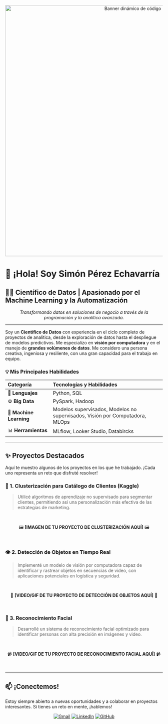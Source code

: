 <div align="center">
  <img src="https-user-images.githubusercontent.com/12345678/123456789-abcdef123456.gif" alt="Banner dinámico de código" width="800"/>
</div>

# 👋 ¡Hola! Soy Simón Pérez Echavarría

## 👨‍💻 Científico de Datos | Apasionado por el Machine Learning y la Automatización

<p align="center">
  <em>Transformando datos en soluciones de negocio a través de la programación y la analítica avanzada.</em>
</p>

---

Soy un **Científico de Datos** con experiencia en el ciclo completo de proyectos de analítica, desde la exploración de datos hasta el despliegue de modelos predictivos. Me especializo en **visión por computadora** y en el manejo de **grandes volúmenes de datos**. Me considero una persona creativa, ingeniosa y resiliente, con una gran capacidad para el trabajo en equipo.

### 💡 Mis Principales Habilidades

| **Categoría** | **Tecnologías y Habilidades** |
| :--- | :--- |
| 🐍 **Lenguajes** | Python, SQL |
| ⚙️ **Big Data** | PySpark, Hadoop |
| 🧠 **Machine Learning** | Modelos supervisados, Modelos no supervisados, Visión por Computadora, MLOps |
| 📊 **Herramientas** | MLflow, Looker Studio, Databircks |

---

## ✨ Proyectos Destacados

Aquí te muestro algunos de los proyectos en los que he trabajado. ¡Cada uno representa un reto que disfruté resolver!

### 🎯 1. Clusterización para Catálogo de Clientes (Kaggle)
> Utilicé algoritmos de aprendizaje no supervisado para segmentar clientes, permitiendo así una personalización más efectiva de las estrategias de marketing.

<br>

<div align="center">
  <p>🖼️ <strong>[IMAGEN DE TU PROYECTO DE CLUSTERIZACIÓN AQUÍ]</strong> 🖼️</p>
</div>

<br>

### 👁️ 2. Detección de Objetos en Tiempo Real
> Implementé un modelo de visión por computadora capaz de identificar y rastrear objetos en secuencias de video, con aplicaciones potenciales en logística y seguridad.

<br>

<div align="center">
  <p>🎥 <strong>[VIDEO/GIF DE TU PROYECTO DE DETECCIÓN DE OBJETOS AQUÍ]</strong> 🎥</p>
</div>

<br>

### 👤 3. Reconocimiento Facial
> Desarrollé un sistema de reconocimiento facial optimizado para identificar personas con alta precisión en imágenes y video.

<br>

<div align="center">
  <p>📹 <strong>[VIDEO/GIF DE TU PROYECTO DE RECONOCIMIENTO FACIAL AQUÍ]</strong> 📹</p>
</div>

<br>

---

## 📫 ¡Conectemos!

Estoy siempre abierto a nuevas oportunidades y a colaborar en proyectos interesantes. Si tienes un reto en mente, ¡hablemos!

<p align="center">
  <a href="mailto:spebaru60@gmail.com"><img src="https://img.shields.io/badge/Gmail-D14836?style=for-the-badge&logo=gmail&logoColor=white" alt="Gmail"/></a>
  <a href="https://www.linkedin.com/in/simon-perez-echavarria-bb2318267"><img src="https://img.shields.io/badge/LinkedIn-0077B5?style=for-the-badge&logo=linkedin&logoColor=white" alt="LinkedIn"/></a>
  <a href="https://github.com/spereze27"><img src="https://img.shields.io/badge/GitHub-100000?style=for-the-badge&logo=github&logoColor=white" alt="GitHub"/></a>
</p>
